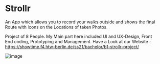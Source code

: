 # Strollr 

An App which allows you to record your walks outside and shows the final Route with Icons on the Locations of taken Photos. 

Project of 8 People. My Main part here included UI and UX-Design, Front End coding, Prototyping and Management.
Have a Look at our Website : https://showtime.f4.htw-berlin.de/ss21/bachelor/b1-strollr-project/

![image](https://user-images.githubusercontent.com/56310257/128377353-3421d981-81ee-4e24-938a-4a23e266e7b7.png)

